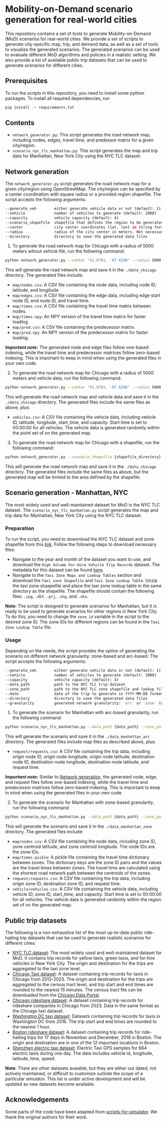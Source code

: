 # Mobility-on-Demand scenario generation for real-world cities
This repository contains a set of tools to generate Mobility-on-Demand (MoD) scenarios for real-world cities. We provide a set of scripts to generate city-specific map, trip, and demand data, as well as a set of tools to visualize the generated scenarios. The generated scenarios can be used to evaluate different MoD algorithms and policies in a realistic setting. We also provide a list of available public trip datasets that can be used to generate scenarios for different cities.

## Prerequisites
To run the scripts in this repository, you need to install some python packages. To install all required dependencies, run
```bash
pip install -r requirements.txt
```

## Contents
- `network_generator.py`: This script generates the road network map, including nodes, edges, travel time, and predessor matrix for a given city/region.
- `scenario_nyc_tlc_manhattan.py`: This script generates the map and trip data for Manhattan, New York City using the NYC TLC dataset.

## Network generation
The `network_generator.py` script generates the road network map for a given city/region using OpenStreetMap. The city/region can be specified by a center coordination with square radius or a provided region shapefile. The script accepts the following arguments:
```bash
--generate_veh        either generate vehicle data or not (default: 1)
--vehicle             number of vehicles to generate (default: 2000)
--capacity            vehicle capacity (default: 4)
--scenario_shapefile  shapefile that defines the region to be generated if any
--center              city center coordinates (lat, lon) in string format
--radius              radius of the city center in meters. Not necessary if shapefile is provided
--directory           directory to save the generated data files
```
1. To generate the road network map for Chicago with a radius of 5000 meters wihout vehicle file, run the following command:
```bash
python network_generator.py --center "41.8781, -87.6298" --radius 5000 --directory ./data_chicago
```
This will generate the road network map and save it in the `./data_chicago` directory. The generated files include:
- `map/nodes.csv`: A CSV file containing the node data, including node ID, latitude, and longitude.
- `map/edges.csv`: A CSV file containing the edge data, including edge start node ID, end node ID, and travel time.
- `map/times.csv`: A CSV file containing the travel time matrix between nodes.
- `map/times.npy`: An NPY version of the travel time matrix for faster loading.
- `map/pred.csv`: A CSV file containing the predecessor matrix.
- `map/pred.npy`: An NPY version of the predecessor matrix for faster loading.

***Important note:*** The generated node and edge files follow one-based indexing, while the travel time and predecessor matrices follow zero-based indexing. This is important to keep in mind when using the generated files in your own code.

2. To generate the road network map for Chicago with a radius of 5000 meters and vehicle data, run the following command:
```bash
python network_generator.py --center "41.8781, -87.6298" --radius 5000 --directory ./data_chicago --generate_veh 1
```
This will generate the road network map and vehicle data and save it in the `./data_chicago` directory. The generated files include the same files as above, plus:
- `vehicles.csv`: A CSV file containing the vehicle data, including vehicle ID, latitude, longitude, start_time, and capacity. Start time is set to 00:00:00 for all vehicles. The vehicle data is generated randomly within the point set of on the generated map.

3. To generate the road network map for Chicago with a shapefile, run the following command:
```bash
python network_generator.py --scenario_shapefile {shapefile_directory} --directory ./data_chicago
```
This will generate the road network map and save it in the `./data_chicago` directory. The generated files include the same files as above, but the generated map will be limited to the area defined by the shapefile.

## Scenario generation - Manhattan, NYC
The most widely used and well-maintained dataset for MoD is the NYC TLC dataset. The `scenario_nyc_tlc_manhattan.py` script generates the map and trip data for Manhattan, New York City using the NYC TLC dataset. 

### Preparation
To run the script, you need to dowonload the NYC TLC dataset and zone shapefile from this [link](https://www.nyc.gov/site/tlc/about/tlc-trip-record-data.page). Follow the following steps to download necessary files:
- Navigate to the year and month of the dataset you want to use, and download the `High Volume For-Hire Vehicle Trip Records` dataset. The metadata for this dataset can be found [here](https://www.nyc.gov/assets/tlc/downloads/pdf/data_dictionary_trip_records_hvfhs.pdf).
- Navigate to the `Taxi Zone Maps and Lookup Tables` section and download the `Taxi zone Shapefile` and `Taxi Zone Lookup Table`. Unzip the taxi zone shaapefile and place the taxi zone lookup table in the same directory as the shapefile. The shapefile should contain the following files: `.cpg`, `.dbf`, `.prj`, `.shp`, and `.shx`.

**Note**: The script is designed to generate scenarios for Manhattan, but it is ready to be used to generate scenarios for other regions in New York City. To do this, you need to change the `zone_id` variable in the script to the desired zone ID. The zone IDs for different regions can be found in the `Taxi Zone Lookup Table` file.

### Usage
Depending on the needs, the script provides the option of generating the scenario on different network granularity: zone-based and arc-based. The script accepts the following arguments:
```bash
--generate_veh        either generate vehicle data or not (default: 1)
--vehicle             number of vehicles to generate (default: 2000)
--capacity            vehicle capacity (default: 4)
--data_path           path to the NYC TLC trip dataset
--zone_path           path to the NYC TLC zone shapefile and lookup file directory
--date                date of the trip to generate in YYYY-MM-DD format
--directory           directory to save the generated data files
--granularity         generated network granularity: 'arc' or 'zone' (default: 'arc')
```
1. To generate the scenario for Manhattan with arc-based granularity, run the following command:
```bash
python scenario_nyc_tlc_manhattan.py --data_path {data_path} --zone_path {zone_path} --date {date} --directory ./data_manhattan_arc
```
This will generate the scenario and save it in the `./data_manhattan_arc` directory. The generated files include map files as described above, plus:
- `request/requests.csv`: A CSV file containing the trip data, including origin node ID, origin node longitude, origin node latitude, destination node ID, destination node longitude, destination node latitude, and request time.

***Important note:*** Similar to [Network generation](#network-generation), the generated node, edge, and request files follow one-based indexing, while the travel time and predecessor matrices follow zero-based indexing. This is important to keep in mind when using the generated files in your own code.

2. To generate the scenario for Manhattan with zone-based granularity, run the following command:
```bash
python scenario_nyc_tlc_manhattan.py --data_path {data_path} --zone_path {zone_path} --date {date} --directory ./data_manhattan_zone --granularity zone
```
This will generate the scenario and save it in the `./data_manhattan_zone` directory. The generated files include:
- `map/nodes.csv`: A CSV file containing the node data, including zone ID, zone centroid latitude, and zone centroid longitude. The node IDs are the zone IDs.
- `map/times.pickle`: A pickle file containing the travel time dictionary between zones. The dictionary keys are the zone ID pairs and the values are the travel times between zones. The travel time are calculated using the shortest road network path between the centroids of the zones.
- `request/requests.csv`: A CSV file containing the trip data, including origin zone ID, destination zone ID, and request time.
- `vehicle/vehicles.csv`: A CSV file containing the vehicle data, including vehicle ID, zone ID, start_time, and capacity. Start time is set to 00:00:00 for all vehicles. The vehicle data is generated randomly within the region set of on the generated map.

## Public trip datasets
The following is a non-exhaustive list of the most up-to-date public ride-hailing trip datasets that can be used to generate realistic scenarios for different cities:
- [NYC TLC dataset](https://www.nyc.gov/site/tlc/about/tlc-trip-record-data.page): The most widely used and well-maintained dataset for MoD. It contains trip records for yellow taxis, green taxis, and for-hire vehicles in New York City. The origin and destination for the trips are aggregated to the taxi zone level.
- [Chicago Taxi dataset](https://data.cityofchicago.org/Transportation/Taxi-Trips/wrvz-psew): A dataset containing trip records for taxis in Chicago from 2013-2023. The origin and destination for the trips are aggregated to the census tract level, and trip start and end times are rounded to the nearest 15 minutes. The census tract file can be downloaded from the [Chicago Data Portal](https://data.cityofchicago.org/Facilities-Geographic-Boundaries/Boundaries-Census-Tracts-2010/5jrd-6zik).
- [Chicago rideshare dataset](https://data.cityofchicago.org/Transportation/Transportation-Network-Providers-Trips-2023-2024-/n26f-ihde/about_data): A dataset containing trip records for rideshare companies in Chicago from 2023. Data in the same format as the Chicago taxi dataset.
- [Washington DC taxi dataset](https://opendata.dc.gov/search?q=taxi%20trips): Datasets containing trip records for taxis in Washington DC from 2016. The trip start and end times are rounded to the nearest 1 hour.
- [Boston rideshare dataset](https://www.kaggle.com/datasets/brllrb/uber-and-lyft-dataset-boston-ma): A dataset containing trip records for ride-hailing trips for 17 days in November and December, 2018 in Boston. The origin and destination are in one of the 12 important locations in Boston.
- [Shenzhen electric taxi dataset](https://guangwang.me/#/data): Electric Taxi GPS samples for 664 electric taxis during one day. The data includes vehicle id, longitude, latitude, time, speed.

**Note**: There are other datasets avaiable, but they are either out dated, not actively  maintained, or difficult to customize outside the scope of a particular simulator. This list is under active development and will be updated as new datasets become available.

## Acknowledgements
Some parts of the code have been adapted from [scripts-for-simulator](https://github.com/DMadhuranga/scripts-for-simulator/tree/master). We thank the original authors for their work.
